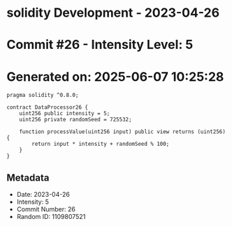 ﻿# solidity Development - 2023-04-26
# Commit #26 - Intensity Level: 5
# Generated on: 2025-06-07 10:25:28
```solidity
pragma solidity ^0.8.0;

contract DataProcessor26 {
    uint256 public intensity = 5;
    uint256 private randomSeed = 725532;

    function processValue(uint256 input) public view returns (uint256) {
        return input * intensity + randomSeed % 100;
    }
}
```
## Metadata
- Date: 2023-04-26
- Intensity: 5
- Commit Number: 26
- Random ID: 1109807521
